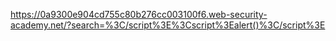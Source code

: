 





https://0a9300e904cd755c80b276cc003100f6.web-security-academy.net/?search=%3C/script%3E%3Cscript%3Ealert()%3C/script%3E
